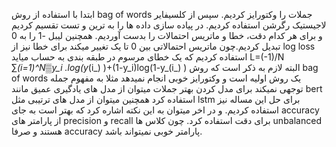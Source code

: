 ابتدا با استفاده از روش bag of words جملات را وکتورایز کردیم.
سپس از کلسیفایر لاجیستیک رگرشن استفاده کردیم.
در پیاده سازی داده ها را به ترین و تست تقسیم کردیم و برای هر کدام دقت، خطا و ماتریس احتمالات را بدست آوردیم.
همچنین لیبل -1 را به 0 تبدیل کردیم.چون ماتریس احتمالاتی بین 0 تا یک تغییر میکند
برای خطا نیز از log loss استفاده کردیم که یک خطای مرسوم در طبقه بندی به حساب میاید
L=(-1)/N ∑_(i=1)^N▒y_i .log⁡(y_(i_) )+(1-y_i)log⁡(1-y_(i_) )
البته لازم به ذکر است که روش bag of words یک روش اولیه است و وکتورایز خوبی انجام نمیدهد مثلا به مفهوم جمله توجهی نمیکند
برای مدل کردن بهتر جملات میتوان از مدل های یادگیری عمیق مانند bert استفاده کرد
همچنین میتوان از مدل های ترتیبی مثل lstm برای حل این مساله نیز استفاده کردیم.
و در اخر میتوان به این نکته اشاره کرد که بهتر است به جای accuracy از پارامتر های precision و recall برای دقت استفاده کرد. چون کلاس ها unbalanced هستند و صرفا accuracy پارامتر خوبی نمیتواند باشد.

